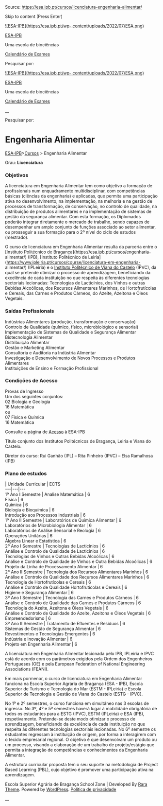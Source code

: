 Source: https://esa.ipb.pt/cursos/licenciatura-engenharia-alimentar/

Skip to content (Press Enter)

[![ESA-IPB](https://esa.ipb.pt/wp-
content/uploads/2022/07/ESA.png)](https://esa.ipb.pt/)

[ESA-IPB](https://esa.ipb.pt/)

Uma escola de biociências

[Calendário de Exames](https://esa.ipb.pt/horarios/)

Pesquisar por:

  

  

  

  

  

[![ESA-IPB](https://esa.ipb.pt/wp-
content/uploads/2022/07/ESA.png)](https://esa.ipb.pt/)

[ESA-IPB](https://esa.ipb.pt/)

Uma escola de biociências

[Calendário de Exames](https://esa.ipb.pt/horarios/)

  

__

Pesquisar por:

# Engenharia Alimentar

[ESA-IPB](https://esa.ipb.pt)>[Cursos](https://esa.ipb.pt/cursos/) >
Engenharia Alimentar

Grau: **Licenciatura**

### Objetivos

A licenciatura em Engenharia Alimentar tem como objetivo a formação de
profissionais num enquadramento multidisciplinar, com competências básicas
(ciências da engenharia) e aplicadas, que permita uma participação ativa no
desenvolvimento, na implementação, na melhoria e na gestão de processos de
transformação, de conservação, no controlo de qualidade, na distribuição de
produtos alimentares e na implementação de sistemas de gestão da segurança
alimentar. Com esta formação, os Diplomados poderão integrar diretamente o
mercado de trabalho, sendo capazes de desempenhar um amplo conjunto de funções
associado ao setor alimentar, ou prosseguir a sua formação para o 2º nível do
ciclo de estudos (mestrado).

O curso de licenciatura em Engenharia Alimentar resulta da parceria entre o
[Instituto Politécnico de Bragança](https://esa.ipb.pt/cursos/engenharia-
alimentar/) (IPB), [Instituto Politécnico de
Leiria](https://www.ipleiria.pt/cursos/course/licenciatura-em-engenharia-
alimentar/) (IPLeiria) e o [Instituto Politécnico de Viana do
Castelo](http://www.ipvc.pt/engenharia-alimentar-2) (IPVC), da qual se
pretende otimizar o processo de aprendizagem, beneficiando da excelência de
cada instituição no que respeita às diferentes tecnologias sectoriais
lecionadas: Tecnologias de Lacticínios, dos Vinhos e outras Bebidas
Alcoólicas, dos Recursos Alimentares Marinhos, de Hortofrutícolas e Cereais,
das Carnes e Produtos Cárneos, do Azeite, Azeitona e Óleos Vegetais.

### Saídas Profissionais

Indústrias Alimentares (produção, transformação e conservação)  
Controlo de Qualidade (químico, físico, microbiológico e sensorial)  
Implementação de Sistemas de Qualidade e Segurança Alimentar  
Biotecnologia Alimentar  
Distribuição Alimentar  
Gestão e Marketing Alimentar  
Consultoria e Auditoria na Indústria Alimentar  
Investigação e Desenvolvimento de Novos Processos e Produtos Alimentares  
Instituições de Ensino e Formação Profissional

### Condições de Acesso

Provas de Ingresso  
Um dos seguintes conjuntos:  
02 Biologia e Geologia  
16 Matemática  
ou  
07 Física e Química  
16 Matemática

Consulte a página de [Acesso](https://esa.ipb.pt/acesso/) à ESA-IPB

Título conjunto dos Institutos Politécnicos de Bragança, Leiria e Viana do
Castelo.

Diretor do curso: Rui Ganhão (IPL) – Rita Pinheiro (IPVC) – Elsa Ramalhosa
(IPB)

### Plano de estudos

|  Unidade Curricular |  ECTS  
---|---|---  
1º Ano I Semestre |  Analise Matemática |  6  
Física |  6  
Química |  6  
Biologia e Bioquímica |  6  
Introdução aos Processos Industriais |  6  
1º Ano II Semestre |  Laboratórios de Química Alimentar |  6  
Laboratórios de Microbiologia Alimentar |  6  
Laboratórios de Análise Sensorial e Reologia |  6  
Operações Unitárias |  6  
Álgebra Linear e Estatística |  6  
2º Ano I Semestre |  Tecnologias de Lacticínios |  6  
Análise e Controlo de Qualidade de Lacticínios |  6  
Tecnologias de Vinhos e Outras Bebidas Alcoólicas |  6  
Análise e Controlo de Qualidade de Vinhos e Outra Bebidas Alcoólicas |  6  
Projeto da Linha de Processamento Alimentar |  6  
2º Ano II Semestre |  Tecnologia dos Recursos Alimentares Marinhos |  6  
Análise e Controlo de Qualidade dos Recursos Alimentares Marinhos |  6  
Tecnologia de Hortofrutícolas e Cereais |  6  
Análise e Controlo de Qualidade Hortofrutícolas e Cereais |  6  
Higiene e Segurança Alimentar |  6  
3º Ano I Semestre |  Tecnologia das Carnes e Produtos Cárneos |  6  
Análise e Controlo de Qualidade das Carnes e Produtos Cárneos |  6  
Tecnologia do Azeite, Azeitona e Óleos Vegetais |  6  
Análise e Controlo de Qualidade do Azeite, Azeitona e Óleos Vegetais |  6  
Empreendedorismo |  6  
3º Ano II Semestre |  Tratamento de Efluentes e Resíduos |  6  
Sistemas de Gestão de Segurança Alimentar |  6  
Revestimentos e Tecnologias Emergentes |  6  
Indústria e Inovação Alimentar |  6  
Projeto em Engenharia Alimentar |  6  
  
A licenciatura em Engenharia Alimentar lecionada pelo IPB, IPLeiria e IPVC
está de acordo com os parâmetros exigidos pela Ordem dos Engenheiros
Portugueses (OE) e pela European Federation of National Engineering
Associations (FEANI).

Em mais pormenor, o curso de licenciatura em Engenharia Alimentar funciona na
Escola Superior Agrária de Bragança (ESA - IPB), Escola Superior de Turismo e
Tecnologia do Mar (ESTM - IPLeiria) e Escola Superior de Tecnologia e Gestão
de Viana do Castelo (ESTG - IPVC).

No 1º e 2º semestres, o curso funciona em simultâneo nas 3 escolas de
ingresso. No 3º, 4º e 5º semestres haverá lugar à mobilidade obrigatória de
todos os estudantes para a ESTG (IPVC), ESTM (IPLeiria) e ESA (IPB),
respetivamente. Pretende-se deste modo otimizar o processo de aprendizagem,
beneficiando da excelência de cada instituição no que respeita às diferentes
tecnologias sectoriais lecionadas. No 6º semestre os estudantes regressam à
instituição de origem, por forma a interagirem com o tecido empresarial
regional. O objetivo é que desenvolvam um produto ou um processo, visando a
elaboração de um trabalho de projeto/estágio que permita a integração de
competências e conhecimentos da Engenharia Alimentar.

A estrutura curricular proposta tem o seu suporte na metodologia de Project
Based Learning (PBL), cujo objetivo é promover uma participação ativa na
aprendizagem.

  

Escola Superior Agrária de Bragança  School Zone | Developed By [Rara Theme](https://rarathemes.com/). Powered by [WordPress](https://wordpress.org/).  [Política de privacidade](https://esa.ipb.pt/politica-de-privacidade/)

__